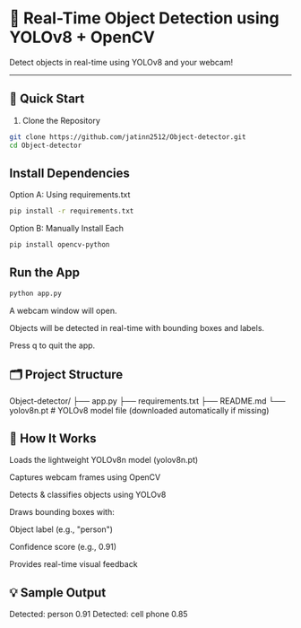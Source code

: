 # 🧠 Real-Time Object Detection using YOLOv8 + OpenCV
Detect objects in real-time using YOLOv8 and your webcam!

---

## 🚀 Quick Start

1. Clone the Repository
```bash
git clone https://github.com/jatinn2512/Object-detector.git
cd Object-detector
```


## Install Dependencies

Option A: Using requirements.txt
```bash
pip install -r requirements.txt
```

Option B: Manually Install Each
```bash
pip install opencv-python
```

## Run the App

```bash
python app.py
```

A webcam window will open.

Objects will be detected in real-time with bounding boxes and labels.

Press q to quit the app.

## 🗂️ Project Structure
Object-detector/
├── app.py
├── requirements.txt
├── README.md
└── yolov8n.pt         # YOLOv8 model file (downloaded automatically if missing)

## 🧠 How It Works

Loads the lightweight YOLOv8n model (yolov8n.pt)

Captures webcam frames using OpenCV

Detects & classifies objects using YOLOv8

Draws bounding boxes with:

Object label (e.g., "person")

Confidence score (e.g., 0.91)

Provides real-time visual feedback

## 💡 Sample Output
Detected: person 0.91
Detected: cell phone 0.85